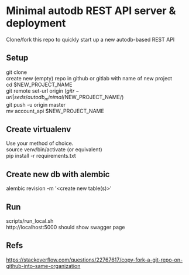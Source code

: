 # Minimal autodb REST API server & deployment
Clone/fork this repo to quickly start up a new autodb-based REST API

## Setup
git clone <this repo> <new folder>  
create new (empty) repo in github or gitlab with name of new project  
cd $NEW_PROJECT_NAME  
git remote set-url origin $(git r-url | sed s/autodb_minimal/$NEW_PROJECT_NAME/)  
git push -u origin master  
mv account_api $NEW_PROJECT_NAME

## Create virtualenv
Use your method of choice.  
source venv/bin/activate (or equivalent)  
pip install -r requirements.txt  

## Create new db with alembic
alembic revision -m '<create new table(s)>'  
<populate database however you need>

## Run
scripts/run_local.sh  
http://localhost:5000 should show swagger page

## Refs
https://stackoverflow.com/questions/22767617/copy-fork-a-git-repo-on-github-into-same-organization
